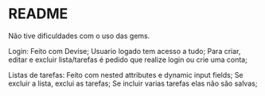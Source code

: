 # README

Não tive dificuldades com o uso das gems.

Login:
	Feito com Devise;
	Usuario logado tem acesso a tudo;
	Para criar, editar e excluir lista/tarefas é pedido que realize login ou crie uma conta;

Listas de tarefas:
	Feito com nested attributes e dynamic input fields;
	Se excluir a lista, exclui as tarefas;
	Se incluir varias tarefas elas não são salvas;

